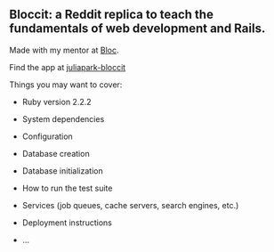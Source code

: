 ## Bloccit: a Reddit replica to teach the fundamentals of web development and Rails.

Made with my mentor at [Bloc](http://bloc.io).

Find the app at [juliapark-bloccit](https://juliapark-bloccit.herokuapp.com)

Things you may want to cover:

* Ruby version 2.2.2

* System dependencies

* Configuration

* Database creation

* Database initialization

* How to run the test suite

* Services (job queues, cache servers, search engines, etc.)

* Deployment instructions

* ...


